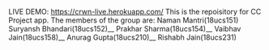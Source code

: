 LIVE DEMO:
https://crwn-live.herokuapp.com/
This is the repoisitory for CC Project app. The members of the group are:
Naman Mantri(18ucs151)<br />
Suryansh Bhandari(18ucs152)__
Prakhar Sharma(18ucs154)__
Vaibhav Jain(18ucs158)__
Anurag Gupta(18ucs210)__
Rishabh Jain(18ucs231)
